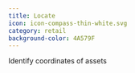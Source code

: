 ```yaml
---
title: Locate
icon: icon-compass-thin-white.svg
category: retail
background-color: 4A579F
---
```


Identify coordinates of assets
